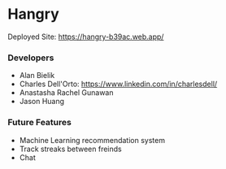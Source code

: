 # Hangry

Deployed Site: https://hangry-b39ac.web.app/

### Developers
- Alan Bielik
- Charles Dell'Orto: https://www.linkedin.com/in/charlesdell/
- Anastasha Rachel Gunawan
- Jason Huang

### Future Features
- Machine Learning recommendation system
- Track streaks between freinds
- Chat
